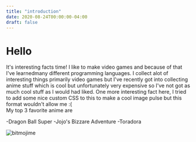 ```yaml
---
title: "introduction"
date: 2020-08-24T00:00:00-04:00
draft: false
---
```

<!DOCTYPE html>
<html>
<body>
  <html>
    <head>
  <h1> Hello </h1>
  </head>
It's interesting facts time! I like to make video games and because of that I've learnedmany different programming languages. I collect alot of interesting things primarily video games but I've recently got into collecting anime stuff which is cool but unfortunately very expensive so I've not got as much cool stuff as I would had liked. One more interesting fact here, I tried to add some nice custom CSS to this to make a cool image pulse but this format wouldn't allow me :(
  <br>
  My top 3 favorite anime are
  
  
-Dragon Ball Super
-Jojo's Bizzare Adventure
-Toradora

![bitmojime](https://sharp-sammet-7aa19b.netlify.app/IMG_8681.png)
</body>
</html>
